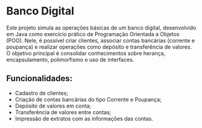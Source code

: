 # Banco Digital
Este projeto simula as operações básicas de um banco digital, desenvolvido em Java como exercício prático de Programação Orientada a Objetos (POO). Nele, é possível criar clientes, associar contas bancárias (corrente e poupança) e realizar operações como depósito e transferência de valores. O objetivo principal é consolidar conhecimentos sobre herança, encapsulamento, polimorfismo e uso de interfaces.

## Funcionalidades:
- Cadastro de clientes;
- Criação de contas bancárias do tipo Corrente e Poupança;
- Depósito de valores em conta;
- Transferência de valores entre contas;
- Impressão de extratos com as informações das contas.